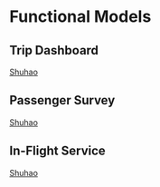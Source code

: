 # Functional Models

## Trip Dashboard

[Shuhao](https://apollon.ase.in.tum.de/jcX1xwXHLX2U3rZBsP4R?view=COLLABORATE)

## Passenger Survey

[Shuhao](https://apollon.ase.in.tum.de/IM7g0hArtzbi4Mmf55KI?view=COLLABORATE)

## In-Flight Service

[Shuhao](https://apollon.ase.in.tum.de/w5avvGY9xBL0GAQftSbl?view=COLLABORATE)
